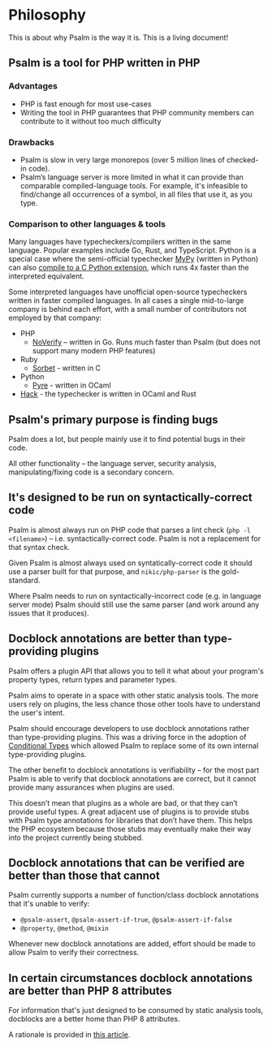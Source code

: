 # Philosophy

This is about why Psalm is the way it is. This is a living document!

## Psalm is a tool for PHP written in PHP

### Advantages

- PHP is fast enough for most use-cases
- Writing the tool in PHP guarantees that PHP community members can contribute to it without too much difficulty

### Drawbacks

- Psalm is slow in very large monorepos (over 5 million lines of checked-in code).
- Psalm’s language server is more limited in what it can provide than comparable compiled-language tools. For example, it's infeasible to find/change all occurrences of a symbol, in all files that use it, as you type.

### Comparison to other languages & tools

Many languages have typecheckers/compilers written in the same language. Popular examples include Go, Rust, and TypeScript. Python is a special case where the semi-official typechecker [MyPy](https://github.com/python/mypy) (written in Python) can also [compile to a C Python extension](https://github.com/python/mypy/blame/master/mypyc/README.md#L6-L10), which runs 4x faster than the interpreted equivalent.

Some interpreted languages have unofficial open-source typecheckers written in faster compiled languages. In all cases a single mid-to-large company is behind each effort, with a small number of contributors not employed by that company:

- PHP
    - [NoVerify](https://github.com/VKCOM/noverify) – written in Go. Runs much faster than Psalm (but does not support many modern PHP features)
- Ruby
    - [Sorbet](https://sorbet.org/) - written in C
- Python
    - [Pyre](https://github.com/facebook/pyre-check) - written in OCaml
- [Hack](https://github.com/facebook/hhvm) - the typechecker is written in OCaml and Rust

## Psalm's primary purpose is finding bugs

Psalm does a lot, but people mainly use it to find potential bugs in their code.

All other functionality – the language server, security analysis, manipulating/fixing code is a secondary concern.

## It's designed to be run on syntactically-correct code

Psalm is almost always run on PHP code that parses a lint check (`php -l <filename>`) – i.e. syntactically-correct code. Psalm is not a replacement for that syntax check.

Given Psalm is almost always used on syntatically-correct code it should use a parser built for that purpose, and `nikic/php-parser` is the gold-standard.

Where Psalm needs to run on syntactically-incorrect code (e.g. in language server mode) Psalm should still use the same parser (and work around any issues that it produces).

## Docblock annotations are better than type-providing plugins

Psalm offers a plugin API that allows you to tell it what about your program's property types, return types and parameter types.

Psalm aims to operate in a space with other static analysis tools. The more users rely on plugins, the less chance those other tools have to understand the user's intent.

Psalm should encourage developers to use docblock annotations rather than type-providing plugins. This was a driving force in the adoption of [Conditional Types](../annotating_code/type_syntax/conditional_types.md) which allowed Psalm to replace some of its own internal type-providing plugins.

The other benefit to docblock annotations is verifiability – for the most part Psalm is able to verify that docblock annotations are correct, but it cannot provide many assurances when plugins are used.

This doesn’t mean that plugins as a whole are bad, or that they can’t provide useful types. A great adjacent use of plugins is to provide stubs with Psalm type annotations for libraries that don’t have them. This helps the PHP ecosystem because those stubs may eventually make their way into the project currently being stubbed.

## Docblock annotations that can be verified are better than those that cannot

Psalm currently supports a number of function/class docblock annotations that it's unable to verify:

- `@psalm-assert`, `@psalm-assert-if-true`, `@psalm-assert-if-false`
- `@property`, `@method`, `@mixin`

Whenever new docblock annotations are added, effort should be made to allow Psalm to verify their correctness.

## In certain circumstances docblock annotations are better than PHP 8 attributes

For information that's just designed to be consumed by static analysis tools, docblocks are a better home than PHP 8 attributes.

A rationale is provided in [this article](https://psalm.dev/articles/php-8-attributes).
